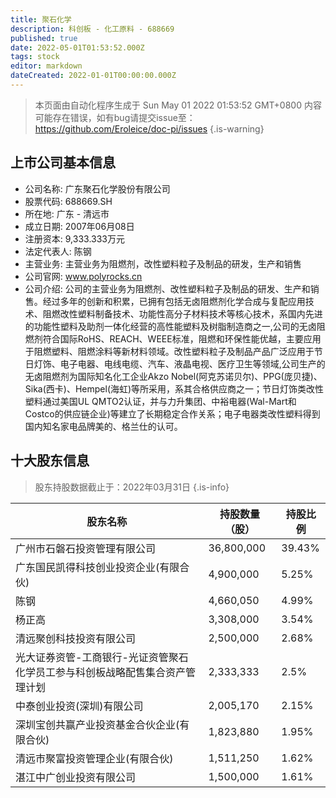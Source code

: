 ```yaml
---
title: 聚石化学
description: 科创板 - 化工原料 - 688669
published: true
date: 2022-05-01T01:53:52.000Z
tags: stock
editor: markdown
dateCreated: 2022-01-01T00:00:00.000Z
---
```


> 本页面由自动化程序生成于 Sun May 01 2022 01:53:52 GMT+0800
> 内容可能存在错误，如有bug请提交issue至：https://github.com/Eroleice/doc-pi/issues
{.is-warning}

## 上市公司基本信息
- 公司名称: 广东聚石化学股份有限公司
- 股票代码: 688669.SH
- 所在地: 广东 - 清远市
- 成立日期: 2007年06月08日
- 注册资本: 9,333.333万元
- 法定代表人: 陈钢
- 主营业务: 主营业务为阻燃剂，改性塑料粒子及制品的研发，生产和销售
- 公司官网: www.polyrocks.cn
- 公司介绍: 公司的主营业务为阻燃剂、改性塑料粒子及制品的研发、生产和销售。经过多年的创新和积累，已拥有包括无卤阻燃剂化学合成与复配应用技术、阻燃改性塑料制备技术、功能性高分子材料技术等核心技术，系国内先进的功能性塑料及助剂一体化经营的高性能塑料及树脂制造商之一,公司的无卤阻燃剂符合国际RoHS、REACH、WEEE标准，阻燃和环保性能优越，主要应用于阻燃塑料、阻燃涂料等新材料领域。改性塑料粒子及制品产品广泛应用于节日灯饰、电子电器、电线电缆、汽车、液晶电视、医疗卫生等领域,公司生产的无卤阻燃剂为国际知名化工企业Akzo Nobel(阿克苏诺贝尔)、PPG(庞贝捷)、Sika(西卡)、Hempel(海虹)等所采用，系其合格供应商之一；节日灯饰类改性塑料通过美国UL QMTO2认证，并与力升集团、中裕电器(Wal-Mart和Costco的供应链企业)等建立了长期稳定合作关系；电子电器类改性塑料得到国内知名家电品牌美的、格兰仕的认可。


## 十大股东信息
> 股东持股数据截止于：2022年03月31日
{.is-info}

| 股东名称 | 持股数量（股） | 持股比例 |
| --- | --- | --- |
| 广州市石磐石投资管理有限公司 | 36,800,000 | 39.43% |
| 广东国民凯得科技创业投资企业(有限合伙) | 4,900,000 | 5.25% |
| 陈钢 | 4,660,050 | 4.99% |
| 杨正高 | 3,308,000 | 3.54% |
| 清远聚创科技投资有限公司 | 2,500,000 | 2.68% |
| 光大证券资管-工商银行-光证资管聚石化学员工参与科创板战略配售集合资产管理计划 | 2,333,333 | 2.5% |
| 中泰创业投资(深圳)有限公司 | 2,005,170 | 2.15% |
| 深圳宝创共赢产业投资基金合伙企业(有限合伙) | 1,823,880 | 1.95% |
| 清远市聚富投资管理企业(有限合伙) | 1,511,250 | 1.62% |
| 湛江中广创业投资有限公司 | 1,500,000 | 1.61% |




